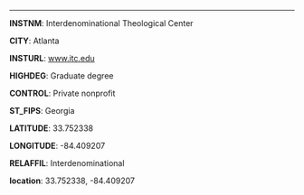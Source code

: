 
---
**INSTNM**: Interdenominational Theological Center

**CITY**: Atlanta

**INSTURL**: www.itc.edu

**HIGHDEG**: Graduate degree

**CONTROL**: Private nonprofit

**ST_FIPS**: Georgia

**LATITUDE**: 33.752338

**LONGITUDE**: -84.409207

**RELAFFIL**: Interdenominational

**location**: 33.752338, -84.409207
